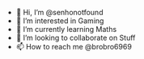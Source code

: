 - 👋 Hi, I’m @senhonotfound
- 👀 I’m interested in Gaming 
- 🌱 I’m currently learning Maths
- 💞️ I’m looking to collaborate on Stuff
- 📫 How to reach me @brobro6969

<!---
senhonotfound/senhonotfound is a ✨ special ✨ repository because its `README.md` (this file) appears on your GitHub profile.
You can click the Preview link to take a look at your changes.
--->
